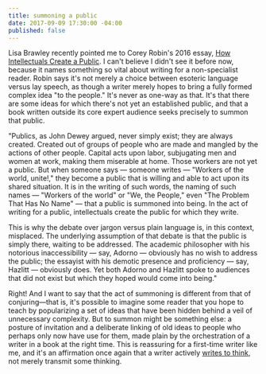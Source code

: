 ```yaml
---
title: summoning a public
date: 2017-09-09 17:30:00 -04:00
published: false
---
```


Lisa Brawley recently pointed me to Corey Robin's 2016 essay, [How Intellectuals Create a Public](http://www.chronicle.com/article/How-Intellectuals-Create-a/234984). I can't believe I didn't see it before now, because it names something so vital about writing for a non-specialist reader. Robin says it's not merely a choice between esoteric language versus lay speech, as though a writer merely hopes to bring a fully formed complex idea "to the people." It's never as one-way as that. It's that there are some ideas for which there's not yet an established public, and that a book written outside its core expert audience seeks precisely to summon that public. 

"Publics, as John Dewey argued, never simply exist; they are always created. Created out of groups of people who are made and mangled by the actions of other people. Capital acts upon labor, subjugating men and women at work, making them miserable at home. Those workers are not yet a public. But when someone says — someone writes — "Workers of the world, unite!," they become a public that is willing and able to act upon its shared situation. It is in the writing of such words, the naming of such names — "Workers of the world" or "We, the People," even "The Problem That Has No Name" — that a public is summoned into being. In the act of writing for a public, intellectuals create the public for which they write.

This is why the debate over jargon versus plain language is, in this context, misplaced. The underlying assumption of that debate is that the public is simply there, waiting to be addressed. The academic philosopher with his notorious inaccessibility — say, Adorno — obviously has no wish to address the public; the essayist with his demotic presence and proficiency — say, Hazlitt — obviously does. Yet both Adorno and Hazlitt spoke to audiences that did not exist but which they hoped would come into being."

Right! And I want to say that the act of summoning is different from that of conjuring—that is, it's possible to imagine some reader that you hope to teach by popularizing a set of ideas that have been hidden behind a veil of unnecessary complexity. But to summon might be something else: a posture of invitation and a deliberate linking of old ideas to people who perhaps only now have use for them, made plain by the orchestration of a writer in a book at the right time. This is reassuring for a first-time writer like me, and it's an affirmation once again that a writer actively [writes to think](http://sarahendren.com/reading-notes/to-grow-and-cook-a-message/), not merely transmit some thinking.